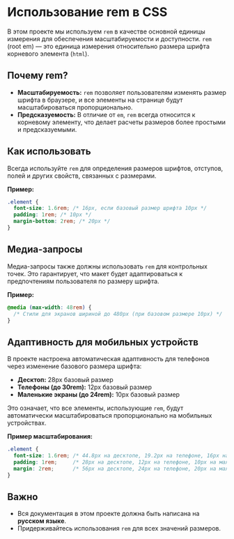 # Использование rem в CSS

В этом проекте мы используем `rem` в качестве основной единицы измерения для обеспечения масштабируемости и доступности. `rem` (root em) — это единица измерения относительно размера шрифта корневого элемента (`html`).

## Почему rem?

- **Масштабируемость:** `rem` позволяет пользователям изменять размер шрифта в браузере, и все элементы на странице будут масштабироваться пропорционально.
- **Предсказуемость:** В отличие от `em`, `rem` всегда относится к корневому элементу, что делает расчеты размеров более простыми и предсказуемыми.

## Как использовать

Всегда используйте `rem` для определения размеров шрифтов, отступов, полей и других свойств, связанных с размерами.

**Пример:**

```css
.element {
  font-size: 1.6rem; /* 16px, если базовый размер шрифта 10px */
  padding: 1rem; /* 10px */
  margin-bottom: 2rem; /* 20px */
}
```

## Медиа-запросы

Медиа-запросы также должны использовать `rem` для контрольных точек. Это гарантирует, что макет будет адаптироваться к предпочтениям пользователя по размеру шрифта.

**Пример:**

```css
@media (max-width: 48rem) {
  /* Стили для экранов шириной до 480px (при базовом размере 10px) */
}
```

## Адаптивность для мобильных устройств

В проекте настроена автоматическая адаптивность для телефонов через изменение базового размера шрифта:

- **Десктоп:** 28px базовый размер
- **Телефоны (до 30rem):** 12px базовый размер  
- **Маленькие экраны (до 24rem):** 10px базовый размер

Это означает, что все элементы, использующие `rem`, будут автоматически масштабироваться пропорционально на мобильных устройствах.

**Пример масштабирования:**
```css
.element {
  font-size: 1.6rem; /* 44.8px на десктопе, 19.2px на телефоне, 16px на маленьких экранах */
  padding: 1rem;     /* 28px на десктопе, 12px на телефоне, 10px на маленьких экранах */
  margin: 2rem;      /* 56px на десктопе, 24px на телефоне, 20px на маленьких экранах */
}
```

## Важно

- Вся документация в этом проекте должна быть написана на **русском языке**.
- Придерживайтесь использования `rem` для всех значений размеров.
